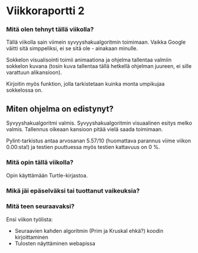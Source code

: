 # Viikkoraportti 2

### Mitä olen tehnyt tällä viikolla?

Tällä viikolla sain viimein syvyyshakualgoritmin toimimaan. Vaikka Google väitti sitä simppeliksi, ei se sitä ole - ainakaan minulle. 

Sokkelon visualisointi toimii animaationa ja ohjelma tallentaa valmiin sokkelon kuvana (tosin kuva tallentaa tällä hetkellä ohjelman juureen, ei sille varattuun alikansioon).

Kirjoitin myös funktion, jolla tarkistetaan kuinka monta umpikujaa sokkelossa on. 



## Miten ohjelma on edistynyt?

Syvyyshakualgoritmi valmis.
Syvyyshakualgoritmin visuaalinen esitys melko valmis. Tallennus oikeaan kansioon pitää vielä saada toimimaan.

Pylint-tarkistus antaa arvosanan 5.57/10 (huomattava parannus viime viikon 0.00:sta!) ja testien puuttuessa myös testien kattavuus on 0 %.


### Mitä opin tällä viikolla?

Opin käyttämään Turtle-kirjastoa.


### Mikä jäi epäselväksi tai tuottanut vaikeuksia? 



### Mitä teen seuraavaksi?

Ensi viikon työlista:
- Seuraavien kahden algoritmin (Prim ja Kruskal ehkä?) koodin kirjoittaminen
- Tulosten näyttäminen webapissa
